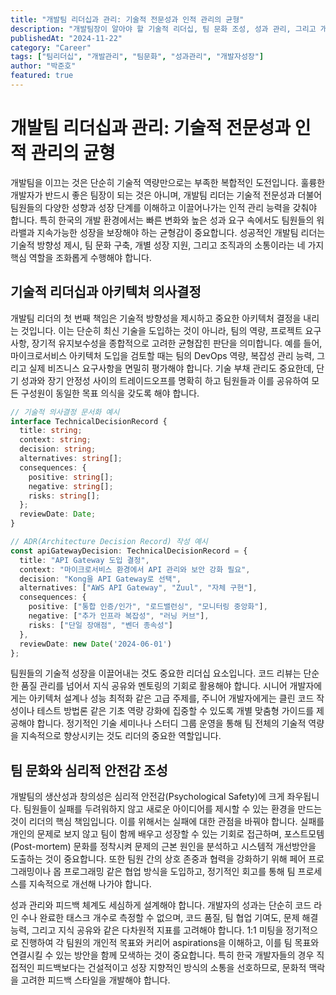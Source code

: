 ```yaml
---
title: "개발팀 리더십과 관리: 기술적 전문성과 인적 관리의 균형"
description: "개발팀장이 알아야 할 기술적 리더십, 팀 문화 조성, 성과 관리, 그리고 개발자들의 성장을 이끌어내는 실용적인 관리 전략을 다룹니다."
publishedAt: "2024-11-22"
category: "Career"
tags: ["팀리더십", "개발관리", "팀문화", "성과관리", "개발자성장"]
author: "박준호"
featured: true
---
```


# 개발팀 리더십과 관리: 기술적 전문성과 인적 관리의 균형

개발팀을 이끄는 것은 단순히 기술적 역량만으로는 부족한 복합적인 도전입니다. 훌륭한 개발자가 반드시 좋은 팀장이 되는 것은 아니며, 개발팀 리더는 기술적 전문성과 더불어 팀원들의 다양한 성향과 성장 단계를 이해하고 이끌어나가는 인적 관리 능력을 갖춰야 합니다. 특히 한국의 개발 환경에서는 빠른 변화와 높은 성과 요구 속에서도 팀원들의 워라밸과 지속가능한 성장을 보장해야 하는 균형감이 중요합니다. 성공적인 개발팀 리더는 기술적 방향성 제시, 팀 문화 구축, 개별 성장 지원, 그리고 조직과의 소통이라는 네 가지 핵심 역할을 조화롭게 수행해야 합니다.

## 기술적 리더십과 아키텍처 의사결정

개발팀 리더의 첫 번째 책임은 기술적 방향성을 제시하고 중요한 아키텍처 결정을 내리는 것입니다. 이는 단순히 최신 기술을 도입하는 것이 아니라, 팀의 역량, 프로젝트 요구사항, 장기적 유지보수성을 종합적으로 고려한 균형잡힌 판단을 의미합니다. 예를 들어, 마이크로서비스 아키텍처 도입을 검토할 때는 팀의 DevOps 역량, 복잡성 관리 능력, 그리고 실제 비즈니스 요구사항을 면밀히 평가해야 합니다. 기술 부채 관리도 중요한데, 단기 성과와 장기 안정성 사이의 트레이드오프를 명확히 하고 팀원들과 이를 공유하여 모든 구성원이 동일한 목표 의식을 갖도록 해야 합니다.

```typescript
// 기술적 의사결정 문서화 예시
interface TechnicalDecisionRecord {
  title: string;
  context: string;
  decision: string;
  alternatives: string[];
  consequences: {
    positive: string[];
    negative: string[];
    risks: string[];
  };
  reviewDate: Date;
}

// ADR(Architecture Decision Record) 작성 예시
const apiGatewayDecision: TechnicalDecisionRecord = {
  title: "API Gateway 도입 결정",
  context: "마이크로서비스 환경에서 API 관리와 보안 강화 필요",
  decision: "Kong을 API Gateway로 선택",
  alternatives: ["AWS API Gateway", "Zuul", "자체 구현"],
  consequences: {
    positive: ["통합 인증/인가", "로드밸런싱", "모니터링 중앙화"],
    negative: ["추가 인프라 복잡성", "러닝 커브"],
    risks: ["단일 장애점", "벤더 종속성"]
  },
  reviewDate: new Date('2024-06-01')
};
```

팀원들의 기술적 성장을 이끌어내는 것도 중요한 리더십 요소입니다. 코드 리뷰는 단순한 품질 관리를 넘어서 지식 공유와 멘토링의 기회로 활용해야 합니다. 시니어 개발자에게는 아키텍처 설계나 성능 최적화 같은 고급 주제를, 주니어 개발자에게는 클린 코드 작성이나 테스트 방법론 같은 기초 역량 강화에 집중할 수 있도록 개별 맞춤형 가이드를 제공해야 합니다. 정기적인 기술 세미나나 스터디 그룹 운영을 통해 팀 전체의 기술적 역량을 지속적으로 향상시키는 것도 리더의 중요한 역할입니다.

## 팀 문화와 심리적 안전감 조성

개발팀의 생산성과 창의성은 심리적 안전감(Psychological Safety)에 크게 좌우됩니다. 팀원들이 실패를 두려워하지 않고 새로운 아이디어를 제시할 수 있는 환경을 만드는 것이 리더의 핵심 책임입니다. 이를 위해서는 실패에 대한 관점을 바꿔야 합니다. 실패를 개인의 문제로 보지 않고 팀이 함께 배우고 성장할 수 있는 기회로 접근하며, 포스트모템(Post-mortem) 문화를 정착시켜 문제의 근본 원인을 분석하고 시스템적 개선방안을 도출하는 것이 중요합니다. 또한 팀원 간의 상호 존중과 협력을 강화하기 위해 페어 프로그래밍이나 몹 프로그래밍 같은 협업 방식을 도입하고, 정기적인 회고를 통해 팀 프로세스를 지속적으로 개선해 나가야 합니다.

성과 관리와 피드백 체계도 세심하게 설계해야 합니다. 개발자의 성과는 단순히 코드 라인 수나 완료한 태스크 개수로 측정할 수 없으며, 코드 품질, 팀 협업 기여도, 문제 해결 능력, 그리고 지식 공유와 같은 다차원적 지표를 고려해야 합니다. 1:1 미팅을 정기적으로 진행하여 각 팀원의 개인적 목표와 커리어 aspirations을 이해하고, 이를 팀 목표와 연결시킬 수 있는 방안을 함께 모색하는 것이 중요합니다. 특히 한국 개발자들의 경우 직접적인 피드백보다는 건설적이고 성장 지향적인 방식의 소통을 선호하므로, 문화적 맥락을 고려한 피드백 스타일을 개발해야 합니다.